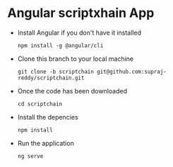 # Angular scriptxhain App
- Install Angular if you don't have it installed

  `npm install -g @angular/cli`

- Clone this branch to your local machine

  `git clone -b scriptchain git@github.com:supraj-reddy/scriptchain.git`

- Once the code has been downloaded

  `cd scriptchain`

- Install the depencies

  `npm install` 

- Run the application 

  `ng serve`